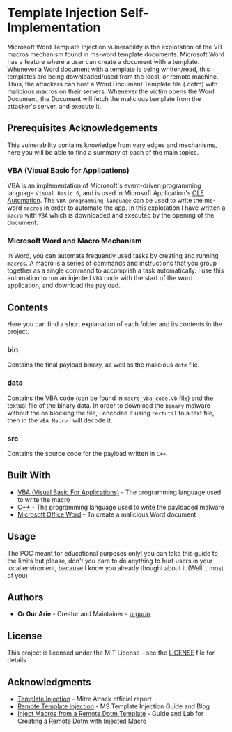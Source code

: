 # Template Injection Self-Implementation

Microsoft Word Template Injection vulnerability is the explotation of the VB macros mechanism found in ms-word template documents.
Microsoft Word has a feature where a user can create a document with a template. Whenever a Word document with a template is being written/read, this templates are being downloaded/used from the local, or remote machine. Thus, the attackers can host a Word Document Template file (.dotm) with malicious macros on their servers. Whenever the victim opens the Word Document, the Document will fetch the malicious template from the attacker's server, and execute it.

## Prerequisites Acknowledgements

This vulnerability contains knowledge from vary edges and mechanisms, here you will be able to find a summary of each of the main topics.

### VBA (Visual Basic for Applications)

VBA is an implementation of Microsoft's event-driven programming language `Visual Basic 6`, and is used in Microsoft Application's [OLE Automation](https://en.wikipedia.org/wiki/OLE_Automation). The `VBA programming language` can be used to write the ms-word `macros` in order to automate the app. In this explotation I have written a `macro` with `VBA` which is downloaded and executed by the opening of the document.

### Microsoft Word and Macro Mechanism

In Word, you can automate frequently used tasks by creating and running `macros`. A macro is a series of commands and instructions that you group together as a single command to accomplish a task automatically. I use this automation to run an injected `VBA` code with the start of the word application, and download the payload.

## Contents

Here you can find a short explanation of each folder and its contents in the project.

### bin

Contains the final payload binary, as well as the malicious `dotm` file.

### data

Contains the VBA code (can be found in `macro_vba_code.vb` file) and the textual file of the binary data. In order to download the `binary` malware without the os blocking the file, I encoded it using `certutil` to a text file, then in the `VBA Macro` I will decode it.

### src

Contains the source code for the payload written in `C++`.

## Built With

- [VBA (Visual Basic For Applications)](https://docs.microsoft.com/en-us/office/vba/api/overview/) - The programming language used to write the macro
- [C++](https://www.cplusplus.com/) - The programming language used to write the payloaded malware
- [Microsoft Office Word](https://templates.office.com/en-us/templates-for-word) - To create a malicious Word document

## Usage

The POC meant for educational purposes only! you can take this guide to the limits but please, don't you dare to do anything to hurt users in your local enviroment, because I know you already thought about it (Well... most of you)

## Authors

- **Or Gur Arie** - Creator and Maintainer - [orgurar](https://gitlab.com/orgurar)

## License

This project is licensed under the MIT License - see the [LICENSE](LICENSE) file for details

## Acknowledgments

- [Template Injection](https://attack.mitre.org/techniques/T1221/) - Mitre Attack official report
- [Remote Template Injection](https://blog.sunggwanchoi.com/remote-template-injection/) - MS Template Injection Guide and Blog
- [Inject Macros from a Remote Dotm Template](https://www.ired.team/offensive-security/initial-access/phishing-with-ms-office/inject-macros-from-a-remote-dotm-template-docx-with-macros) - Guide and Lab for Creating a Remote Dotm with Injected Macro
